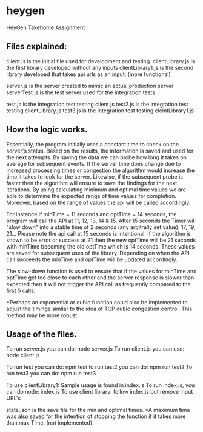# heygen
HeyGen Takehome Assignment

## Files explained:
client.js is the initial file used for development and testing.
clientLibrary.js is the first library developed without any inputs
clientLibrary1.js is the second library developed that takes api urls as an input. (more functional)

server.js is the server created to mimic an actual production server
serverTest.js is the test server used for the integration tests

test.js is the integration test testing client.js
test2.js is the integration test testing clientLibrary.js
test3.js is the integration test testing cleintLibrary1.js

## How the logic works. 
Essentially, the program initially uses a constant time to check on the server's status. Based on the results, the information is saved and used for the next attempts. By saving the data we can probe how long it takes on average for subsequent events. If the server time does change due to increased processing times or congestion the algorithm would increase the time it takes to look for the server. Likewise, if the subsequent probe is faster then the algorithm will ensure to save the findings for the next iterations. By using calculating minimum and optimal time values we are able to determine the expected range of time values for completion. Moreover, based on the range of values the api will be called accordingly. 

For instance if minTime = 11 seconds and optTime = 14 seconds, the program will call the API at 11, 12, 13, 14 & 15. After 15 seconds the Timer will "slow down" into a stable time of 2 seconds (any arbitrally set value). 17, 19, 21... Please note the api call at 15 seconds is intentional. If the algorithm is shown to be error or success at 21 then the new optTime will be 21 seconds with minTime becoming the old optTime which is 14 seconds. These values are saved for subsequent uses of the library. Depending on when the API call succeeds the minTime and optTime will be updated accordingly. 

The slow-down function is used to ensure that if the values for minTime and optTime get too close to each other and the server response is slower than expected then it will not trigger the API call as frequently compared to the first 5 calls. 

*Perhaps an exponential or cubic function could also be implemented to adjust the timings similar to the idea of TCP cubic congestion control. This method may be more robust.

## Usage of the files.
To run server.js you can do: node server.js
To run client.js you can use: node client.js

To run test you can do: npm test
to run test2 you can do: npm run test2
To run test3 you can do: npm run test3

To use clientLibrary1: Sample usage is found in index.js
To run index.js, you can do node: index.js
To use client library: follow index.js but remove input URL's

state.json is the save file for the min and optimal times. *A maximum time was also saved for the intention of stopping the function if it takes more than max Time, (not implemented). 

